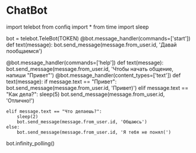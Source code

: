 # ChatBot

import telebot
from confiq import *
from time import sleep


bot = telebot.TeleBot(TOKEN)
@bot.message_handler(commands=['start'])
def text(message):
    bot.send_message(message.from_user.id, 'Давай пообщаемся')

@bot.message_handler(commands=['help'])
def text(message):
        bot.send_message(message.from_user.id, 'Чтобы начать общение, напиши "Привет"')
@bot.message_handler(content_types=['text'])
def text(message):
    if message.text == "Привет":
        bot.send_message(message.from_user.id, 'Привет)')
    elif message.text == "Как дела?":
        sleep(5)
        bot.send_message(message.from_user.id, 'Отлично!')

    elif message.text == "Что делаешь?":
        sleep(2)
        bot.send_message(message.from_user.id, 'Общаюсь')
    else:
        bot.send_message(message.from_user.id, 'Я тебя не понял(')

bot.infinity_polling() 
